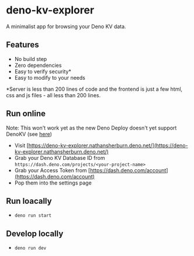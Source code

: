 # deno-kv-explorer
A minimalist app for browsing your Deno KV data.

## Features
- No build step
- Zero dependencies
- Easy to verify security*
- Easy to modify to your needs

*Server is less than 200 lines of code and the frontend is just a few html, css and js files - all less than 200 lines.

## Run online
Note: This won't work yet as the new Deno Deploy doesn't yet support DenoKV (see [here](https://docs.deno.com/deploy/early-access/))
* Visit [https://deno-kv-explorer.nathansherburn.deno.net/](https://deno-kv-explorer.nathansherburn.deno.net/)
* Grab your Deno KV Database ID from `https://dash.deno.com/projects/<your-project-name>`
* Grab your Access Token from [https://dash.deno.com/account](https://dash.deno.com/account)
* Pop them into the settings page

## Run loacally
* `deno run start`

## Develop locally
* `deno run dev`
